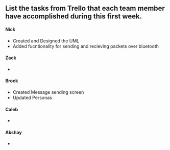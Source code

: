 ## List the tasks from Trello that each team member have accomplished during this first week. 

#### Nick

- Created and Designed the UML
- Added fucntionality for sending and recieving packets over bluetooth 

#### Zack
-


#### Brock
- Created Message sending screen
- Updated Personas


#### Caleb
-


#### Akshay
-
